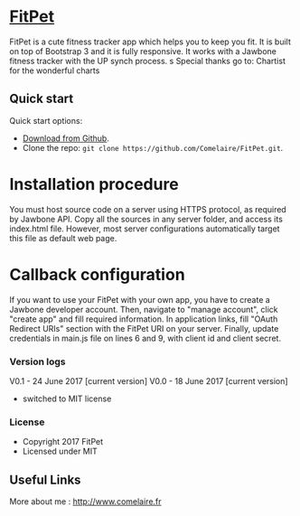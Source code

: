# [FitPet](http://fitpet.comelaire.fr)

FitPet is a cute fitness tracker app which helps you to keep you fit. It is built on top of Bootstrap 3 and it is fully responsive. It works with a Jawbone fitness tracker with the UP synch process.
s
Special thanks go to:
Chartist for the wonderful charts

## Quick start

Quick start options:

- [Download from Github](https://github.com/Comelaire/FitPet.git).
- Clone the repo: `git clone https://github.com/Comelaire/FitPet.git`.

# Installation procedure
You must host source code on a server using HTTPS protocol, as required by Jawbone API.
Copy all the sources in any server folder, and access its index.html file. However, most server configurations automatically target this file as default web page.

# Callback configuration
If you want to use your FitPet with your own app, you have to create a Jawbone developer account.
Then, navigate to "manage account", click "create app" and fill required information. In application links, fill "OAuth Redirect URIs" section with the FitPet URI on your server.
Finally, update credentials in main.js file on lines 6 and 9, with client id and client secret.

### Version logs
V0.1 - 24 June 2017 [current version]
V0.0 - 18 June 2017 [current version]
- switched to MIT license

### License

- Copyright 2017 FitPet
- Licensed under MIT

## Useful Links

More about me : <http://www.comelaire.fr>
